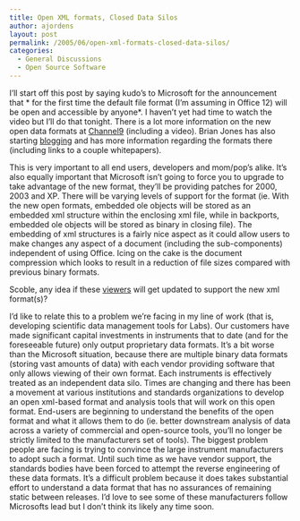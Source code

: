 ```yaml
---
title: Open XML formats, Closed Data Silos
author: ajordens
layout: post
permalink: /2005/06/open-xml-formats-closed-data-silos/
categories:
  - General Discussions
  - Open Source Software
---
```

I&#8217;ll start off this post by saying kudo&#8217;s to Microsoft for the announcement that * for the first time the default file format (I&#8217;m assuming in Office 12) will be open and accessible by anyone*. I haven&#8217;t yet had time to watch the video but I&#8217;ll do that tonight. There is a lot more information on the new open data formats at [Channel9][1] (including a video). Brian Jones has also starting [blogging][2] and has more information regarding the formats there (including links to a couple whitepapers).

This is very important to all end users, developers and mom/pop&#8217;s alike. It&#8217;s also equally important that Microsoft isn&#8217;t going to force you to upgrade to take advantage of the new format, they&#8217;ll be providing patches for 2000, 2003 and XP. There will be varying levels of support for the format (ie. With the new open formats, embedded ole objects will be stored as an embedded xml structure within the enclosing xml file, while in backports, embedded ole objects will be stored as binary in closing file). The embedding of xml structures is a fairly nice aspect as it could allow users to make changes any aspect of a document (including the sub-components) independent of using Office. Icing on the cake is the document compression which looks to result in a reduction of file sizes compared with previous binary formats. 

Scoble, any idea if these [viewers][3] will get updated to support the new xml format(s)? 

I&#8217;d like to relate this to a problem we&#8217;re facing in my line of work (that is, developing scientific data management tools for Labs). Our customers have made significant capital investments in instruments that to date (and for the foreseeable future) only output proprietary data formats. It&#8217;s a bit worse than the Microsoft situation, because there are multiple binary data formats (storing vast amounts of data) with each vendor providing software that only allows viewing of their own format. Each instruments is effectively treated as an independent data silo. Times are changing and there has been a movement at various institutions and standards organizations to develop an open xml-based format and analysis tools that will work on this open format. End-users are beginning to understand the benefits of the open format and what it allows them to do (ie. better downstream analysis of data across a variety of commercial and open-source tools, you&#8217;ll no longer be strictly limited to the manufacturers set of tools). The biggest problem people are facing is trying to convince the large instrument manufacturers to adopt such a format. Until such time as we have vendor support, the standards bodies have been forced to attempt the reverse engineering of these data formats. It&#8217;s a difficult problem because it does takes substantial effort to understand a data format that has no assurances of remaining static between releases. I&#8217;d love to see some of these manufacturers follow Microsofts lead but I don&#8217;t think its likely any time soon.

 [1]: http://channel9.msdn.com/ShowPost.aspx?PostID=73329
 [2]: http://blogs.msdn.com/brian_jones/
 [3]: http://www.microsoft.com/office/000/viewers.asp